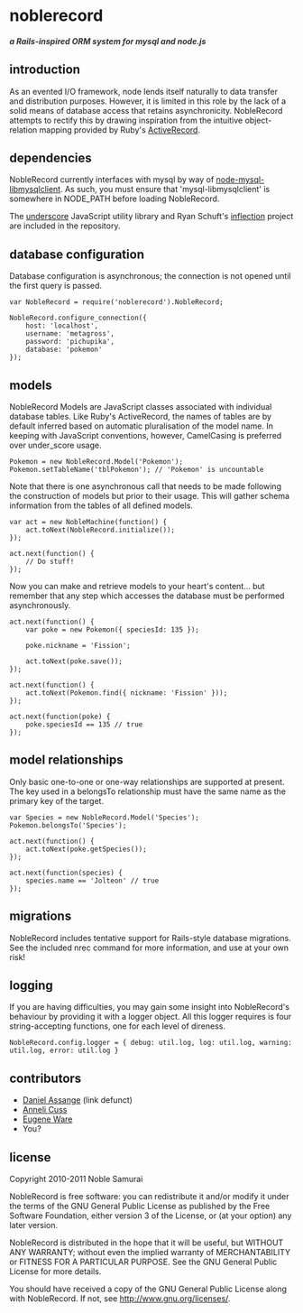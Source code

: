 # noblerecord
##### <span style="color: #333">a Rails-inspired ORM system for mysql and node.js</span> 

## introduction

As an evented I/O framework, node lends itself naturally to data transfer and distribution purposes. However, it is limited in this role by the lack of a solid means of database access that retains asynchronicity. NobleRecord attempts to rectify this by drawing inspiration from the intuitive object-relation mapping provided by Ruby's [ActiveRecord](http://ar.rubyonrails.org/).

## dependencies

NobleRecord currently interfaces with mysql by way of [node-mysql-libmysqlclient](https://github.com/Sannis/node-mysql-libmysqlclient). As such, you must ensure that 'mysql-libmysqlclient' is somewhere in NODE_PATH before loading NobleRecord.

The [underscore](http://documentcloud.github.com/underscore/) JavaScript utility library and Ryan Schuft's [inflection](http://code.google.com/p/inflection-js/) project are included in the repository.

## database configuration

Database configuration is asynchronous; the connection is not opened until the first query is passed.

	var NobleRecord = require('noblerecord').NobleRecord;

	NobleRecord.configure_connection({
		host: 'localhost',
		username: 'metagross',
		password: 'pichupika',
		database: 'pokemon'
	});

## models

NobleRecord Models are JavaScript classes associated with individual database tables. Like Ruby's ActiveRecord, the names of tables are by default inferred based on automatic pluralisation of the model name. In keeping with JavaScript conventions, however, CamelCasing is preferred over under_score usage.

	Pokemon = new NobleRecord.Model('Pokemon');
	Pokemon.setTableName('tblPokemon'); // 'Pokemon' is uncountable

Note that there is one asynchronous call that needs to be made following the construction of models but prior to their usage. This will gather schema information from the tables of all defined models.

	var act = new NobleMachine(function() {
		act.toNext(NobleRecord.initialize());
	});

	act.next(function() {
		// Do stuff!
	});

Now you can make and retrieve models to your heart's content... but remember that any step which accesses the database must be performed asynchronously.

	act.next(function() {
		var poke = new Pokemon({ speciesId: 135 });

		poke.nickname = 'Fission';

		act.toNext(poke.save());
	});

	act.next(function() {
		act.toNext(Pokemon.find({ nickname: 'Fission' }));
	});

	act.next(function(poke) {
		poke.speciesId == 135 // true
	});

## model relationships

Only basic one-to-one or one-way relationships are supported at present. The key used in a belongsTo relationship must have the same name as the primary key of the target.

	var Species = new NobleRecord.Model('Species');
	Pokemon.belongsTo('Species');

	act.next(function() {
		act.toNext(poke.getSpecies());
	});

	act.next(function(species) {
		species.name == 'Jolteon' // true
	});

## migrations

NobleRecord includes tentative support for Rails-style database migrations. See the included nrec command for more information, and use at your own risk!

## logging

If you are having difficulties, you may gain some insight into NobleRecord's behaviour by providing it with a logger object. All this logger requires is four string-accepting functions, one for each level of direness.

	NobleRecord.config.logger = { debug: util.log, log: util.log, warning: util.log, error: util.log }


## contributors
 - [Daniel Assange](http://github.com/somnidea) (link defunct)
 - [Anneli Cuss](http://github.com/celtic)
 - [Eugene Ware](http://eugeneware.com)
 - You?

## license

Copyright 2010-2011 Noble Samurai

NobleRecord is free software: you can redistribute it and/or modify it under the terms of the GNU General Public License as published by the Free Software Foundation, either version 3 of the License, or (at your option) any later version.

NobleRecord is distributed in the hope that it will be useful, but WITHOUT ANY WARRANTY; without even the implied warranty of MERCHANTABILITY or FITNESS FOR A PARTICULAR PURPOSE.  See the GNU General Public License for more details.

You should have received a copy of the GNU General Public License along with NobleRecord.  If not, see http://www.gnu.org/licenses/.

